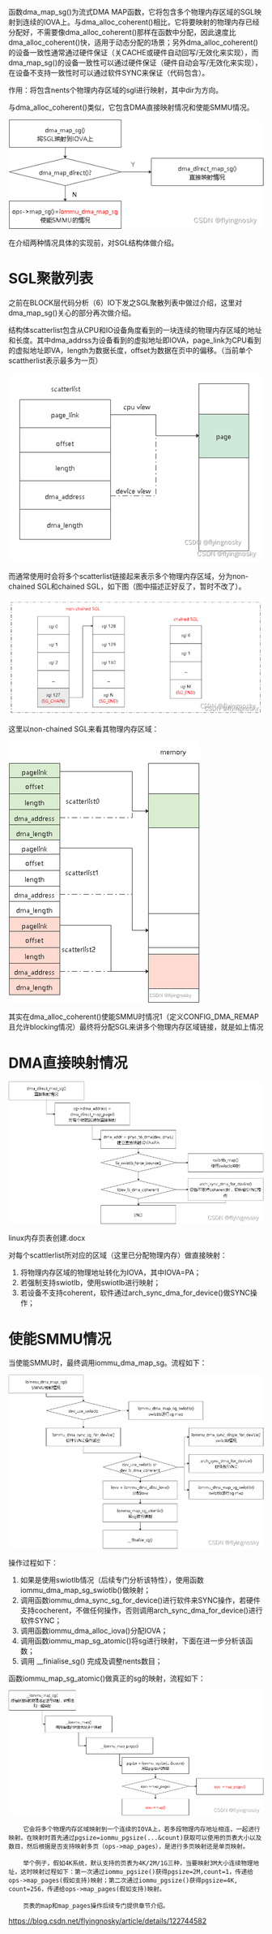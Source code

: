 

函数dma_map_sg()为流式DMA MAP函数，它将包含多个物理内存区域的SGL映射到连续的IOVA上。与dma_alloc_coherent()相比，它将要映射的物理内存已经分配好，不需要像dma_alloc_coherent()那样在函数中分配，因此速度比dma_alloc_coherent()快，适用于动态分配的场景；另外dma_alloc_coherent()的设备一致性通常通过硬件保证（关CACHE或硬件自动回写/无效化来实现），而dma_map_sg()的设备一致性可以通过硬件保证（硬件自动会写/无效化来实现），在设备不支持一致性时可以通过软件SYNC来保证（代码包含）。

作用：将包含nents个物理内存区域的sgl进行映射，其中dir为方向。

与dma_alloc_coherent()类似，它包含DMA直接映射情况和使能SMMU情况。

![2022-08-16-18-08-57.png](./images/2022-08-16-18-08-57.png)

在介绍两种情况具体的实现前，对SGL结构体做介绍。

# SGL聚散列表

之前在BLOCK层代码分析（6）IO下发之SGL聚散列表中做过介绍，这里对dma_map_sg()关心的部分再次做介绍。

结构体scatterlist包含从CPU和IO设备角度看到的一块连续的物理内存区域的地址和长度。其中dma_addrss为设备看到的虚拟地址即IOVA，page_link为CPU看到的虚拟地址即VA，length为数据长度，offset为数据在页中的偏移。（当前单个scattherlist表示最多为一页）

![2022-08-16-18-09-27.png](./images/2022-08-16-18-09-27.png)

而通常使用时会将多个scatterlist链接起来表示多个物理内存区域，分为non-chained SGL和chained SGL，如下图（图中描述正好反了，暂时不改了）。

![2022-08-16-18-09-56.png](./images/2022-08-16-18-09-56.png)

这里以non-chained SGL来看其物理内存区域：

![2022-08-16-18-10-14.png](./images/2022-08-16-18-10-14.png)

其实在dma_alloc_coherent()使能SMMU时情况1（定义CONFIG_DMA_REMAP且允许blocking情况）最终将分配SGL来讲多个物理内存区域链接，就是如上情况

# DMA直接映射情况

![2022-08-16-18-10-28.png](./images/2022-08-16-18-10-28.png)

linux内存页表创建.docx

对每个scattlerlist所对应的区域（这里已分配物理内存）做直接映射：

1. 将物理内存区域的物理地址转化为IOVA，其中IOVA=PA；
2. 若强制支持swiotlb，使用swiotlb进行映射；
3. 若设备不支持coherent，软件通过arch_sync_dma_for_device()做SYNC操作；

# 使能SMMU情况

当使能SMMU时，最终调用iommu_dma_map_sg。流程如下：

![2022-08-16-18-13-29.png](./images/2022-08-16-18-13-29.png)

操作过程如下：

1. 如果是使用swiotlb情况（后续专门分析该特性），使用函数iommu_dma_map_sg_swiotlb()做映射；
2. 调用函数iommu_dma_sync_sg_for_device()进行软件来SYNC操作，若硬件支持cocherent，不做任何操作，否则调用arch_sync_dma_for_device()进行软件SYNC；
3. 调用函数iommu_dma_alloc_iova()分配IOVA；
4. 调用函数iommu_map_sg_atomic()将sg进行映射，下面在进一步分析该函数；
5. 调用 __finialise_sg() 完成及调整nents数目；

函数iommu_map_sg_atomic()做真正的sg的映射，流程如下：

![2022-08-16-18-18-48.png](./images/2022-08-16-18-18-48.png)

        它会将多个物理内存区域映射到一个连续的IOVA上，若多段物理内存地址相连，一起进行映射。在映射时首先通过pgsize=iommu_pgsize(...&count)获取可以使用的页表大小以及数目，然后根据是否支持映射多页（ops->map_pages），是进行多页映射还是单页映射。

        举个例子，假如4K系统，默认支持的页表为4K/2M/1G三种，当要映射3M大小连续物理地址，这时映射过程如下：第一次通过iommu_pgsize()获得pgsize=2M,count=1，传递给ops->map_pages(假如支持)映射；第二次通过iommu_pgsize()获得pgsize=4K, count=256，传递给ops->map_pages(假如支持)映射。

        页表的map和map_pages操作后续专门提供章节介绍。

https://blog.csdn.net/flyingnosky/article/details/122744582